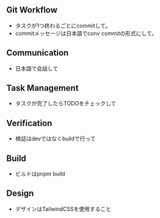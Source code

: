 ## Git Workflow
- タスクが1つ終わるごとにcommitして。
- commitメッセージは日本語でconv commitの形式にして。

## Communication
- 日本語で会話して

## Task Management
- タスクが完了したらTODOをチェックして

## Verification
- 検証はdevではなくbuildで行って

## Build
- ビルドはpnpm build

## Design
- デザインはTailwindCSSを使用すること